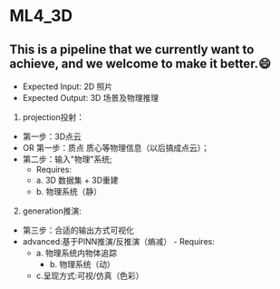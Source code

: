 # ML4_3D
## This is a pipeline that we currently want to achieve, and we welcome to make it better.😄


 * Expected Input: 2D 照片 
 * Expected Output: 3D 场景及物理推理
 1. projection投射：
   - 第一步：3D点云
   - OR 第一步：质点 质心等物理信息（以后搞成点云）； 
   - 第二步：输入"物理"系统; 
        - Requires:
 		- a. 3D 数据集 + 3D重建
 		- b. 物理系统（静）
 2. generation推演:
   - 第三步：合适的输出方式可视化
   - advanced:基于PINN推演/反推演（熵减）
	- Requires:
 		- a. 物理系统内物体追踪
	      	- b. 物理系统（动）
 		- c.呈现方式:可视/仿真（色彩）
